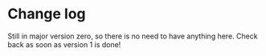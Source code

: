 # Change log

Still in major version zero, so there is no need to have anything here. Check back as soon as version 1 is done!